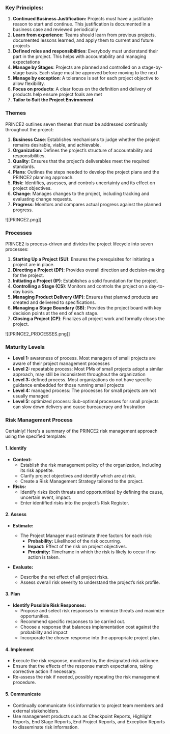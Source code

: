 
### Key Principles:
1. **Continued Business Justification:** Projects must have a justifiable reason to start and continue. This justification is documented in a business case and reviewed periodically
2. **Learn from experience:** Teams should learn from previous projects, documented lessons learned, and apply them to current and future projects
3. **Defined roles and responsibilities**: Everybody must understand their part in the project. This helps with accountability and managing expectations
4. **Manage by Stages**: Projects are planned and controlled on a stage-by-stage basis. Each stage must be approved before moving to the next
5. **Manage by exception**: A tolerance is set for each project objective to allow flexibility.
6. **Focus on products**: A clear focus on the definition and delivery of products help ensure project foals are met
7. **Tailor to Suit the Project Environment**

### Themes

PRINCE2 outlines seven themes that must be addressed continually throughout the project:

1. **Business Case**: Establishes mechanisms to judge whether the project remains desirable, viable, and achievable.
2. **Organization**: Defines the project’s structure of accountability and responsibilities.
3. **Quality**: Ensures that the project’s deliverables meet the required standards.
4. **Plans**: Outlines the steps needed to develop the project plans and the PRINCE2 planning approach.
5. **Risk**: Identifies, assesses, and controls uncertainty and its effect on project objectives.
6. **Change**: Manages changes to the project, including tracking and evaluating change requests.
7. **Progress**: Monitors and compares actual progress against the planned progress.

![[PRINCE2.png]]


### Processes

PRINCE2 is process-driven and divides the project lifecycle into seven processes:

1. **Starting Up a Project (SU)**: Ensures the prerequisites for initiating a project are in place.
2. **Directing a Project (DP)**: Provides overall direction and decision-making for the project.
3. **Initiating a Project (IP)**: Establishes a solid foundation for the project.
4. **Controlling a Stage (CS)**: Monitors and controls the project on a day-to-day basis.
5. **Managing Product Delivery (MP)**: Ensures that planned products are created and delivered to specifications.
6. **Managing a Stage Boundary (SB)**: Provides the project board with key decision points at the end of each stage.
7. **Closing a Project (CP)**: Finalizes all project work and formally closes the project.

![[PRINCE2_PROCESSES.png]]

### Maturity Levels

- **Level 1:** awareness of process. Most managers of small projects are aware of their project management processes
- **Level 2:** repeatable process: Most PMs of small projects adopt a similar approach, may still be inconsistent throughout the organization
- **Level 3:** defined process. Most organizations do not have specific guidance embedded for those running small projects
- **Level 4:** managed process: The processes for small projects are not usually managed
- **Level 5:** optimized process: Sub-optimal processes for small projects can slow down delivery and cause bureaucracy and frustration

### Risk Management Process

Certainly! Here's a summary of the PRINCE2 risk management approach using the specified template:

#### 1. Identify
- **Context:**
  - Establish the risk management policy of the organization, including its risk appetite.
  - Clarify project objectives and identify which are at risk.
  - Create a Risk Management Strategy tailored to the project.
- **Risks:**
  - Identify risks (both threats and opportunities) by defining the cause, uncertain event, impact.
  - Enter identified risks into the project’s Risk Register.

#### 2. Assess

- **Estimate:**
  - The Project Manager must estimate three factors for each risk:
    - **Probability:** Likelihood of the risk occurring.
    - **Impact:** Effect of the risk on project objectives.
    - **Proximity:** Timeframe in which the risk is likely to occur if no action is taken.

- **Evaluate:**
  - Describe the net effect of all project risks.
  - Assess overall risk severity to understand the project’s risk profile.

#### 3. Plan

- **Identify Possible Risk Responses:**
  - Propose and select risk responses to minimize threats and maximize opportunities.
  - Recommend specific responses to be carried out.
  - Choose a response that balances implementation cost against the probability and impact
  - Incorporate the chosen response into the appropriate project plan.

#### 4. Implement

- Execute the risk response, monitored by the designated risk actionee.
- Ensure that the effects of the response match expectations, taking corrective action if necessary.
- Re-assess the risk if needed, possibly repeating the risk management procedure.

#### 5. Communicate

- Continually communicate risk information to project team members and external stakeholders.
- Use management products such as Checkpoint Reports, Highlight Reports, End Stage Reports, End Project Reports, and Exception Reports to disseminate risk information.